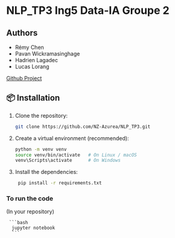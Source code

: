 # NLP_TP3 Ing5 Data-IA Groupe 2
## Authors
- Rémy Chen
- Pavan Wickramasinghage
- Hadrien Lagadec
- Lucas Lorang

[Github Project](https://github.com/NZ-Azurea/NLP_TP3)

## 📦 Installation

1. Clone the repository:
   ```bash
   git clone https://github.com/NZ-Azurea/NLP_TP3.git
   ```
2. Create a virtual environment (recommended):

   ```bash
   python -m venv venv
   source venv/bin/activate   # On Linux / macOS
   venv\Scripts\activate      # On Windows
   ```
3. Install the dependencies:

     ```bash
      pip install -r requirements.txt
     ```

### To run the code 

(In your repository)

     ```bash
      jupyter notebook
      ```

